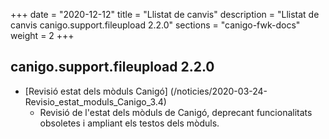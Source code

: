 +++
date        = "2020-12-12"
title       = "Llistat de canvis"
description = "Llistat de canvis canigo.support.fileupload 2.2.0"
sections    = "canigo-fwk-docs"
weight		= 2
+++

## canigo.support.fileupload 2.2.0

- [Revisió estat dels mòduls Canigó] (/noticies/2020-03-24-Revisio_estat_moduls_Canigo_3.4)
   - Revisió de l'estat dels mòduls de Canigó, deprecant funcionalitats obsoletes i ampliant els testos dels mòduls.